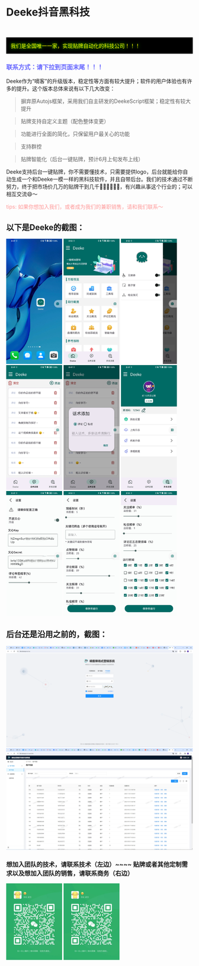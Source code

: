 # Deeke抖音黑科技
<img src='https://home.deeke.top/Index/githubStatistic?name=github-ad-deeke' width=0 height=0 />
<p style="background-color:#000;padding:12px;">
<span style="color:#ff0;text-shadow:0 0 10px #00ff00;">我们是全国唯一一家，实现贴牌自动化的科技公司！！！</span>
</p>

<h3 style="color:#66F;">联系方式：请下拉到页面末尾！！！</h3>

Deeke作为“嘀客”的升级版本，稳定性等方面有较大提升；软件的用户体验也有许多的提升。这个版本总体来说有以下几大改变：

> 摒弃原Autojs框架，采用我们自主研发的DeekeScript框架；稳定性有较大提升

> 贴牌支持自定义主题（配色整体变更）

> 功能进行全面的简化，只保留用户最关心的功能

> 支持群控

> 贴牌智能化（后台一键贴牌，预计6月上旬发布上线）

Deeke支持后台一键贴牌，你不需要懂技术，只需要提供logo，后台就能给你自动生成一个和Deeke一模一样的黑科技软件，并且自带后台。我们的技术通过不断努力，终于把市场价几万的贴牌干到几千👍🏻👍🏻👍🏻，有兴趣从事这个行业的；可以相互交流😄～

<span style="color: #f99;">tips: 如果你想加入我们，或者成为我们的兼职销售，请和我们联系～</span>

## 以下是Deeke的截图：

<div style="justify-content: space-between;flex-wrap:wrap;width:100%;">
<img alt="Deeke图标展示" src="photo/1.jpg" width="30%">
<img alt="Deeke主界面" src="photo/2.jpg" width="30%">
<img alt="Deeke主界面隐藏菜单" src="photo/3.jpg" width="30%">
<img alt="Deeke话术界面" src="photo/4.jpg" width="30%">
<img alt="Deeke话术添加界面" src="photo/5.jpg" width="30%">
<img alt="Deeke设置界面" src="photo/6.jpg" width="30%">
<img alt="Deeke百度文心设置界面" src="photo/7.jpg" width="30%">
<img alt="Deeke推荐营销设置界面" src="photo/8.jpg" width="30%">
<img alt="Deeke推荐营销设置界面" src="photo/9.jpg" width="30%">
</div>

## 后台还是沿用之前的，截图：
<div style="justify-content: space-between;flex-wrap:wrap;width:100%;">
<img alt="Deeke后台登录界面" src="photo/backend-1.png" width="100%">
<img alt="Deeke后台主界面" src="photo/backend-1-1.png" width="100%">
</div>

### 想加入团队的技术，请联系技术（左边）~~~~ 贴牌或者其他定制需求以及想加入团队的销售，请联系商务（右边）

<div style="justify-content: space-between;flex-wrap:wrap;width:100%;">
<img alt="Deeke技术" src="photo/weixin.jpg" width="30%">
<img alt="Deeke商务" src="photo/weixin.jpg" width="30%">
</div>
